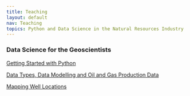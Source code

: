 ```yaml
---
title: Teaching
layout: default
nav: Teaching
topics: Python and Data Science in the Natural Resources Industry
---
```



### Data Science for the Geoscientists

[Getting Started with Python](https://github.com/knorrena/IndustrialDataScience/blob/main/content/100_getting_started_with_python.ipynb)

[Data Types, Data Modelling and Oil and Gas Production Data]()

[Mapping Well Locations]()

